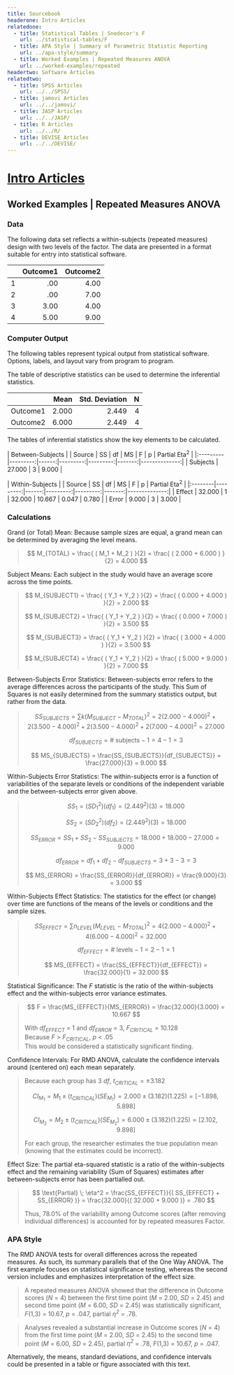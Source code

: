 ```yaml
---
title: Sourcebook
headerone: Intro Articles
relatedone:
  - title: Statistical Tables | Snedecor's F
    url: ../statistical-tables/F
  - title: APA Style | Summary of Parametric Statistic Reporting
    url: ../apa-style/summary
  - title: Worked Examples | Repeated Measures ANOVA
    url: ../worked-examples/repeated
headertwo: Software Articles
relatedtwo:
  - title: SPSS Articles
    url: ../../SPSS/
  - title: jamovi Articles
    url: ../../jamovi/
  - title: JASP Articles
    url: ../../JASP/
  - title: R Articles
    url: ../../R/
  - title: DEVISE Articles
    url: ../../DEVISE/
---
```


# [Intro Articles](../index.md)

## Worked Examples | Repeated Measures ANOVA

### Data

The following data set reflects a within-subjects (repeated measures) design with two levels of the factor. The data are presented in a format suitable for entry into statistical software.

|     | Outcome1 | Outcome2 |
|-----|---------:|---------:|
| 1   | .00      | 4.00     |
| 2   | .00      | 7.00     |
| 3   | 3.00     | 4.00     |
| 4   | 5.00     | 9.00     |

### Computer Output

The following tables represent typical output from statistical software. Options, labels, and layout vary from program to program.

The table of descriptive statistics can be used to determine the inferential statistics.

|          | Mean  | Std. Deviation | N   |
|:---------|------:|---------------:|----:|
| Outcome1 | 2.000 | 2.449          | 4   |
| Outcome2 | 6.000 | 2.449          | 4   |

The tables of inferential statistics show the key elements to be calculated.

| Between-Subjects |
| Source   | SS       |	df	  | MS       | F        |  p     | Partial Eta<sup>2</sup> | 
|:---------|---------:|------:|---------:|---------:|-------:|--------------:|
| Subjects |   27.000 |     3 |    9.000 | 


| Within-Subjects |
| Source  | SS       |	df	 | MS       | F        |  p     | Partial Eta<sup>2</sup> | 
|:--------|---------:|------:|---------:|---------:|-------:|--------------:|
| Effect  |	  32.000 |     1 |   32.000 |   10.667 |  0.047 |         0.780 |
| Error   |    9.000 |     3 |    3.000 |

### Calculations

Grand (or Total) Mean: Because sample sizes are equal, a grand mean can be determined by averaging the level means.

> $$ M_{TOTAL} = \frac{ ( M_1 + M_2 ) }{2} = \frac{ ( 2.000 + 6.000 ) }{2} = 4.000 $$

Subject Means: Each subject in the study would have an average score across the time points.

> $$ M_{SUBJECT1} = \frac{ ( Y_1 + Y_2 ) }{2} = \frac{ ( 0.000 + 4.000 ) }{2} = 2.000 $$
>
> $$ M_{SUBJECT2} = \frac{ ( Y_1 + Y_2 ) }{2} = \frac{ ( 0.000 + 7.000 ) }{2} = 3.500 $$
>
> $$ M_{SUBJECT3} = \frac{ ( Y_1 + Y_2 ) }{2} = \frac{ ( 3.000 + 4.000 ) }{2} = 3.500 $$
>
> $$ M_{SUBJECT4} = \frac{ ( Y_1 + Y_2 ) }{2} = \frac{ ( 5.000 + 9.000 ) }{2} = 7.000 $$

Between-Subjects Error Statistics: Between-subjects error refers to the average differences across the participants of the study. This Sum of Squares is not easily determined from the summary statistics output, but rather from the data.

> $$ SS_{SUBJECTS} = \sum k (M_{SUBJECT} - M_{TOTAL})^2 = 2 ( 2.000 - 4.000 )^2 + 2 ( 3.500 - 4.000 )^2 + 2 ( 3.500 - 4.000 )^2 + 2 ( 7.000 - 4.000 )^2 = 27.000  $$
>
> $$ df_{SUBJECTS} = \text{# subjects} − 1 = 4 − 1 = 3 $$
>
> $$ MS_{SUBJECTS} = \frac{SS_{SUBJECTS}}{df_{SUBJECTS}} = \frac{27.000}{3} = 9.000 $$

Within-Subjects Error Statistics: The within-subjects error is a function of variabilities of the separate levels or conditions of the independent variable and the between-subjects error given above.

> $$ SS_1 = ( SD_1^2 ) ( df_1 ) = ( 2.449^2 ) ( 3 ) = 18.000 $$
>
> $$ SS_2 = ( SD_2^2 ) ( df_2 ) = ( 2.449^2 ) ( 3 ) = 18.000 $$
>
> $$ SS_{ERROR} = SS_1 + SS_2 - SS_{SUBJECTS} = 18.000 + 18.000 - 27.000 = 9.000 $$
>
> $$ df_{ERROR} = df_1 + df_2 - df_{SUBJECTS} = 3 + 3 - 3 = 3 $$
>
> $$ MS_{ERROR} = \frac{SS_{ERROR}}{df_{ERROR}} = \frac{9.000}{3} = 3.000 $$

Within-Subjects Effect Statistics: The statistics for the effect (or change) over time are functions of the means of the levels or conditions and the sample sizes.

> $$ SS_{EFFECT} = \sum n_{LEVEL} (M_{LEVEL} - M_{TOTAL})^2 = 4 ( 2.000 - 4.000 )^2 + 4 ( 6.000 - 4.000 )^2 = 32.000  $$
>
> $$ df_{EFFECT} = \text{# levels} − 1 = 2 − 1 = 1 $$
>
> $$ MS_{EFFECT} = \frac{SS_{EFFECT}}{df_{EFFECT}} = \frac{32.000}{1} = 32.000 $$

Statistical Significance: The *F* statistic is the ratio of the within-subjects effect and the within-subjects error variance estimates. 

> $$ F = \frac{MS_{EFFECT}}{MS_{ERROR}} = \frac{32.000}{3.000} = 10.667 $$
>
> With *df<sub>EFFECT</sub>* = 1 and *df<sub>ERROR</sub>* = 3, *F<sub>CRITICAL</sub>* = 10.128  
> Because *F* > *F<sub>CRITICAL</sub>*, *p* < .05  
> This would be considered a statistically significant finding.

Confidence Intervals: For RMD ANOVA, calculate the confidence intervals around (centered on) each mean separately.

> Because each group has 3 *df*, *t<sub>CRITICAL</sub>* = ±3.182
>
> $$ CI_{M_1} = M_1 \pm (t_{CRITICAL}) (SE_{M_1}) = 2.000 \pm (3.182) (1.225) = [ −1.898, 5.898 ] $$
>
> $$ CI_{M_2} = M_2 \pm (t_{CRITICAL}) (SE_{M_2}) = 6.000 \pm (3.182) (1.225) = [ 2.102, 9.898 ] $$
>
> For each group, the researcher estimates the true population mean (knowing that the estimates could be incorrect).

Effect Size: The partial eta-squared statistic is a ratio of the within-subjects effect and the remaining variability (Sum of Squares) estimates after between-subjects error has been partialled out.

> $$ \text{Partial} \; \eta^2 = \frac{SS_{EFFECT}}{( SS_{EFFECT} + SS_{ERROR} )} = \frac{32.000}{( 32.000 + 9.000 )} = .780 $$
>
> Thus, 78.0% of the variability among Outcome scores (after removing individual differences) is accounted for by repeated measures Factor.

### APA Style

The RMD ANOVA tests for overall differences across the repeated measures. As such, its summary parallels that of the One Way ANOVA. The first example focuses on statistical significance testing, whereas the second version includes and emphasizes interpretation of the effect size. 

> A repeated measures ANOVA showed that the difference in Outcome scores (*N* = 4) between the first time point (*M* = 2.00, *SD* = 2.45) and second time point (*M* = 6.00, *SD* = 2.45) was statistically significant, *F*(1,3) = 10.67, *p* = .047, partial *η<sup>2</sup>* = .78.

> Analyses revealed a substantial increase in Outcome scores (*N* = 4) from the first time point (*M* = 2.00, *SD* = 2.45) to the second time point (*M* = 6.00, *SD* = 2.45), partial *η<sup>2</sup>* = .78, *F*(1,3) = 10.67, *p* = .047.

Alternatively, the means, standard deviations, and confidence intervals could be presented in a table or figure associated with this text.
